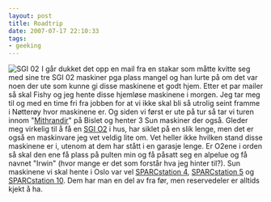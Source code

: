 ```yaml
---
layout: post
title: Roadtrip
date: 2007-07-17 22:10:33
tags: 
- geeking
---
```

<img src="http://upload.wikimedia.org/wikipedia/commons/thumb/6/62/O2_large.jpg/180px-O2_large.jpg" alt="SGI 02" align="left" style="margin-right: 5px;" />

I går dukket det opp en mail fra en stakar som måtte kvitte seg med sine tre SGI 02 maskiner pga plass mangel og han lurte på om det var noen der ute som kunne gi disse maskinene et godt hjem. Etter et par mailer så skal Fishy og jeg hente disse hjemløse maskinene i morgen. Jeg tar meg til og med en time fri fra jobben for at vi ikke skal bli så utrolig seint framme i Nøtterøy hvor maskinene er. Og siden vi først er ute på tur så tar vi turen innom "<a href="https://launchpad.net/~tfheen">Mithrandir</a>" på Bislet og henter 3 Sun maskiner der også. Gleder meg virkelig til å få en <a href="http://en.wikipedia.org/wiki/SGI_O2">SGI O2</a> i hus, har siklet på en slik lenge, men det er også en maskinvare jeg vet veldig lite om. Vet heller ikke hvilken stand disse maskinene er i, utenom at dem har stått i en garasje lenge. Er O2ene i orden så skal den ene få plass på pulten min og få påsatt seg en alpelue og få navnet "Irwin" (hvor mange er det som forstår hva jeg hinter til?). Sun maskinene vi skal hente i Oslo var vel <a href="http://en.wikipedia.org/wiki/SPARCstation_4">SPARCstation 4</a>, <a href="http://en.wikipedia.org/wiki/SPARCstation_5">SPARCstation 5</a> og <a href="http://en.wikipedia.org/wiki/SPARCstation_10">SPARCstation 10</a>. Dem har man en del av fra før, men reservedeler er alltids kjekt å ha.
